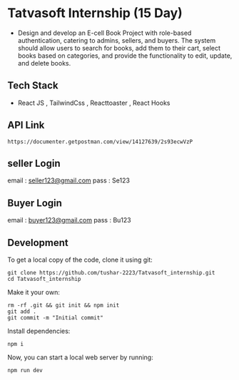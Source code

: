 # Tatvasoft Internship (15 Day)

* Design and develop an E-cell Book Project with role-based authentication, catering to admins, sellers, and buyers. The system should allow users to search for books, add them to their cart, select books based on categories, and provide the functionality to edit, update, and delete books.

## Tech Stack 
* React JS , TailwindCss , Reacttoaster , React Hooks

## API Link
```
https://documenter.getpostman.com/view/14127639/2s93ecwVzP
```

## seller Login

email : seller123@gmail.com
pass : Se123

## Buyer Login

email : buyer123@gmail.com
pass : Bu123

## Development

To get a local copy of the code, clone it using git:

```
git clone https://github.com/tushar-2223/Tatvasoft_internship.git
cd Tatvasoft_internship
```

Make it your own:

```
rm -rf .git && git init && npm init
git add .
git commit -m "Initial commit"
```

Install dependencies:

```
npm i
```

Now, you can start a local web server by running:

```
npm run dev
```
